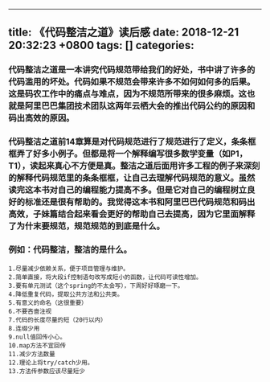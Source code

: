 
---
title: 《代码整洁之道》读后感
date: 2018-12-21 20:32:23 +0800
tags: []
categories: 
---
<a name="whager"></a>
### [](#whager)代码整洁之道是一本讲究代码规范带给我们的好处，书中讲了许多的代码滥用的坏处。代码如果不规范会带来许多不如何如何多的后果。这是码农工作中的痛点与难点，因为不规范所带来的很多麻烦。这也就是阿里巴巴集团技术团队这两年云栖大会的推出代码公约的原因和码出高效的原因。
<a name="mwc7st"></a>
### [](#mwc7st)代码整洁之道前14章算是对代码规范进行了规范进行了定义，条条框框弄了好多小例子。但都是将一个解释编写很多数学变量（如P1，T1），读起来真心不方便是真。整洁之道后面用许多工程的例子来深刻的解释代码规范里的条条框框，让自己去理解代码规范的意义。虽然读完这本书对自己的编程能力提高不多。但是它对自己的编程树立良好的标准还是很有帮助的。我觉得这本书和阿里巴巴代码规范和码出高效，子妹篇结合起来看会更好的帮助自己去提高，因为它里面解释了为什末要规范，规范规范的到底是什么。
<a name="twphsf"></a>
### [](#twphsf)例如：代码整洁，整洁的是什么。 
```
1.尽量减少依赖关系，便于项目管理与维护。
2.简单直接，将大段if控制语句改写成短小的函数，让代码可读性增加。
3.要有单元测试（这个spring的不太会写），下周好好琢磨一下。
4.降低重复代码，提取公共方法和公共类。
5.有意义的命名（这很重要）
6.不要吝啬注视
7.代码的长度尽量的短（20行以内）
8.连缀少用
9.null值回传小心。
10.map方法不宜回传
11.减少方法数量
12.理论上将try/catch少用。
13.方法传参数应该尽量短少
```


